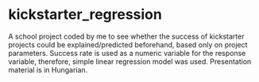 # kickstarter_regression
A school project coded by me to see whether the success of kickstarter projects could be explained/predicted beforehand, based only on project parameters.
Success rate is used as a numeric variable for the response variable, therefore, simple linear regression model was used.
Presentation material is in Hungarian.

